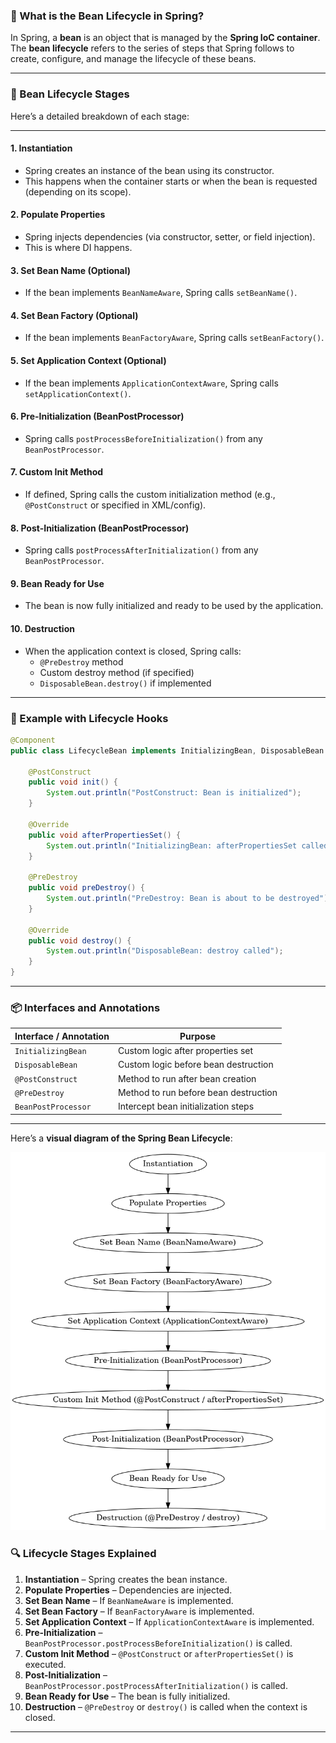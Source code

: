 ### 🌱 What is the Bean Lifecycle in Spring?

In Spring, a **bean** is an object that is managed by the **Spring IoC container**. The **bean lifecycle** refers to the series of steps that Spring follows to create, configure, and manage the lifecycle of these beans.

---

### 🔄 Bean Lifecycle Stages

Here’s a detailed breakdown of each stage:

---

#### 1. **Instantiation**
- Spring creates an instance of the bean using its constructor.
- This happens when the container starts or when the bean is requested (depending on its scope).

#### 2. **Populate Properties**
- Spring injects dependencies (via constructor, setter, or field injection).
- This is where DI happens.

#### 3. **Set Bean Name (Optional)**
- If the bean implements `BeanNameAware`, Spring calls `setBeanName()`.

#### 4. **Set Bean Factory (Optional)**
- If the bean implements `BeanFactoryAware`, Spring calls `setBeanFactory()`.

#### 5. **Set Application Context (Optional)**
- If the bean implements `ApplicationContextAware`, Spring calls `setApplicationContext()`.

#### 6. **Pre-Initialization (BeanPostProcessor)**
- Spring calls `postProcessBeforeInitialization()` from any `BeanPostProcessor`.

#### 7. **Custom Init Method**
- If defined, Spring calls the custom initialization method (e.g., `@PostConstruct` or specified in XML/config).

#### 8. **Post-Initialization (BeanPostProcessor)**
- Spring calls `postProcessAfterInitialization()` from any `BeanPostProcessor`.

#### 9. **Bean Ready for Use**
- The bean is now fully initialized and ready to be used by the application.

#### 10. **Destruction**
- When the application context is closed, Spring calls:
  - `@PreDestroy` method
  - Custom destroy method (if specified)
  - `DisposableBean.destroy()` if implemented

---

### 🧪 Example with Lifecycle Hooks

```java
@Component
public class LifecycleBean implements InitializingBean, DisposableBean {

    @PostConstruct
    public void init() {
        System.out.println("PostConstruct: Bean is initialized");
    }

    @Override
    public void afterPropertiesSet() {
        System.out.println("InitializingBean: afterPropertiesSet called");
    }

    @PreDestroy
    public void preDestroy() {
        System.out.println("PreDestroy: Bean is about to be destroyed");
    }

    @Override
    public void destroy() {
        System.out.println("DisposableBean: destroy called");
    }
}
```

---

### 📦 Interfaces and Annotations

| Interface / Annotation     | Purpose                          |
|----------------------------|----------------------------------|
| `InitializingBean`         | Custom logic after properties set |
| `DisposableBean`           | Custom logic before bean destruction |
| `@PostConstruct`           | Method to run after bean creation |
| `@PreDestroy`              | Method to run before bean destruction |
| `BeanPostProcessor`        | Intercept bean initialization steps |

---
Here’s a **visual diagram of the Spring Bean Lifecycle**:

![Spring Bean Lifecycle Diagram](spring-bean-life-cycle.png)

### 🔍 Lifecycle Stages Explained

1. **Instantiation** – Spring creates the bean instance.
2. **Populate Properties** – Dependencies are injected.
3. **Set Bean Name** – If `BeanNameAware` is implemented.
4. **Set Bean Factory** – If `BeanFactoryAware` is implemented.
5. **Set Application Context** – If `ApplicationContextAware` is implemented.
6. **Pre-Initialization** – `BeanPostProcessor.postProcessBeforeInitialization()` is called.
7. **Custom Init Method** – `@PostConstruct` or `afterPropertiesSet()` is executed.
8. **Post-Initialization** – `BeanPostProcessor.postProcessAfterInitialization()` is called.
9. **Bean Ready for Use** – The bean is fully initialized.
10. **Destruction** – `@PreDestroy` or `destroy()` is called when the context is closed.
---
